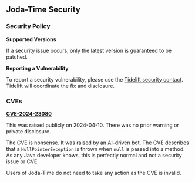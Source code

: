 ## Joda-Time Security

### Security Policy

**Supported Versions**

If a security issue occurs, only the latest version is guaranteed to be patched.

**Reporting a Vulnerability**

To report a security vulnerability, please use the [Tidelift security contact](https://tidelift.com/security).
Tidelift will coordinate the fix and disclosure.


### CVEs

**[CVE-2024-23080](https://cve.mitre.org/cgi-bin/cvename.cgi?name=CVE-2024-23080)**

This was raised publicly on 2024-04-10.
There was no prior warning or private disclosure.

The CVE is nonsense. It was raised by an AI-driven bot.
The CVE describes that a `NullPointerException` is thrown when `null` is passed into a method.
As any Java developer knows, this is perfectly normal and not a security issue or CVE.

Users of Joda-Time do not need to take any action as the CVE is invalid.
